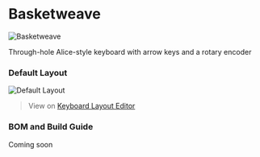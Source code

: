 # Basketweave
![Basketweave](https://i.imgur.com/zojBeHq.jpg)

Through-hole Alice-style keyboard with arrow keys and a rotary encoder


### Default Layout
![Default Layout](https://i.imgur.com/LMndm49.png)
> View on [Keyboard Layout Editor](http://www.keyboard-layout-editor.com/#/gists/1f7f48ae0e9d208e40200f93c402c13c)


### BOM and Build Guide
Coming soon
